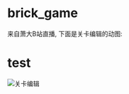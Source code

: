 # brick_game
来自萧大B站直播, 下面是关卡编辑的动图:
# test

![关卡编辑](https://ws2.sinaimg.cn/large/006tNbRwgy1fw6t7anpc6g30e20cjadk.gif)

